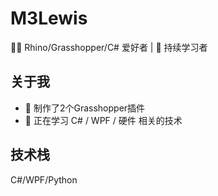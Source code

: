 # M3Lewis
 
👨‍💻 Rhino/Grasshopper/C# 爱好者 | 🌱 持续学习者
 
## 关于我

- 🌱 制作了2个Grasshopper插件
- 🌱 正在学习 C# / WPF / 硬件 相关的技术
 
## 技术栈
 
C#/WPF/Python
